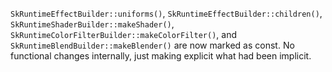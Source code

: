 `SkRuntimeEffectBuilder::uniforms()`, `SkRuntimeEffectBuilder::children()`,
`SkRuntimeShaderBuilder::makeShader()`, `SkRuntimeColorFilterBuilder::makeColorFilter()`, and
`SkRuntimeBlendBuilder::makeBlender()` are now marked as const. No functional changes internally,
just making explicit what had been implicit.